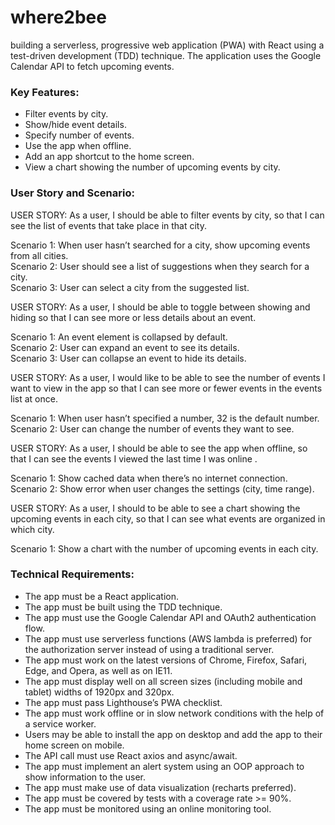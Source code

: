 # where2bee
building a serverless, progressive web application (PWA) with React using a test-driven development (TDD) technique. The application uses the Google Calendar API to fetch upcoming events.

### Key Features:
- Filter events by city.
- Show/hide event details.
- Specify number of events.
- Use the app when offline.
- Add an app shortcut to the home screen.
- View a chart showing the number of upcoming events by city.

### User Story and Scenario:

USER STORY: As a user, I should be able to filter events by city, so that I can see the list of events that take place in that city.
<p>Scenario 1: When user hasn’t searched for a city, show upcoming events from all cities.<br/>
Scenario 2: User should see a list of suggestions when they search for a city.<br/>
Scenario 3: User can select a city from the suggested list.</p>

USER STORY: As a user, I should be able to toggle between showing and hiding so that I can see more or less details about an event.
<p>Scenario 1: An event element is collapsed by default.<br/>
Scenario 2: User can expand an event to see its details.<br/>
Scenario 3: User can collapse an event to hide its details.</p>
 
USER STORY: As a user, I would like to be able to see the number of events I want to view in the app so that I can see more or fewer events in the events list at once.
<p>Scenario 1: When user hasn’t specified a number, 32 is the default number.<br/>
Scenario 2: User can change the number of events they want to see.</p>

USER STORY: As a user, I should be able to see the app when offline, so that I can see the events I viewed the last time I was online .
<p>Scenario 1: Show cached data when there’s no internet connection.<br/>
Scenario 2: Show error when user changes the settings (city, time range).</p>


USER STORY: As a user, I should to be able to see a chart showing the upcoming events in each city, so that I can see what events are organized in which city.
<p>Scenario 1: Show a chart with the number of upcoming events in each city.</p>

### Technical Requirements:
<ul>
<li> The app must be a React application.</li>
<li> The app must be built using the TDD technique.</li>
<li> The app must use the Google Calendar API and OAuth2 authentication flow.</li>
<li> The app must use serverless functions (AWS lambda is preferred) for the authorization
server instead of using a traditional server.</li>
<li> The app must work on the latest versions of Chrome, Firefox, Safari, Edge, and Opera,
as well as on IE11.</li>
<li> The app must display well on all screen sizes (including mobile and tablet) widths of
1920px and 320px.</li>
<li> The app must pass Lighthouse’s PWA checklist.</li>
<li> The app must work offline or in slow network conditions with the help of a service
worker.</li>
<li> Users may be able to install the app on desktop and add the app to their home screen
on mobile.</li>
<li> The API call must use React axios and async/await.</li>
<li> The app must implement an alert system using an OOP approach to show information to
the user.</li>
<li> The app must make use of data visualization (recharts preferred).</li>
<li> The app must be covered by tests with a coverage rate >= 90%.</li>
<li> The app must be monitored using an online monitoring tool. </li></ul>
